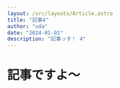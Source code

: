 ```yaml
---
layout: /src/layouts/Article.astro
title: "記事4"
author: "uda"
date: "2024-01-01"
description: "記事っす！ 4"
---
```

# 記事ですよ〜